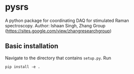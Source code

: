 # pysrs
A python package for coordinating DAQ for stimulated Raman spectroscopy.
Author: Ishaan Singh, Zhang Group (https://sites.google.com/view/zhangresearchgroup)

## Basic installation

Navigate to the directory that contains ```setup.py```. Run 

``` 
pip install -e .
```  
